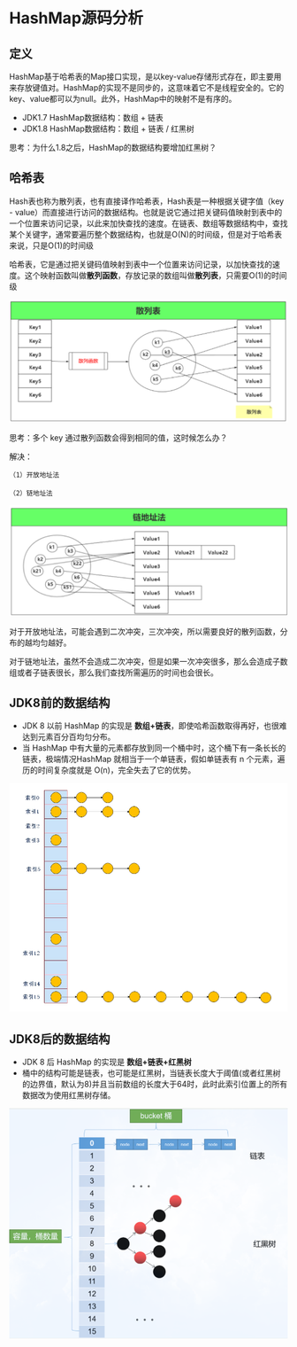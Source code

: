 # HashMap源码分析

## 定义
HashMap基于哈希表的Map接口实现，是以key-value存储形式存在，即主要用来存放键值对。HashMap的实现不是同步的，这意味着它不是线程安全的。它的key、value都可以为null。此外，HashMap中的映射不是有序的。

- JDK1.7 HashMap数据结构：数组 + 链表
- JDK1.8 HashMap数据结构：数组 + 链表 / 红黑树
  
思考：为什么1.8之后，HashMap的数据结构要增加红黑树？

## 哈希表
Hash表也称为散列表，也有直接译作哈希表，Hash表是一种根据关键字值（key - value）而直接进行访问的数据结构。也就是说它通过把关键码值映射到表中的一个位置来访问记录，以此来加快查找的速度。在链表、数组等数据结构中，查找某个关键字，通常要遍历整个数据结构，也就是O(N)的时间级，但是对于哈希表来说，只是O(1)的时间级

哈希表，它是通过把关键码值映射到表中一个位置来访问记录，以加快查找的速度。这个映射函数叫做**散列函数**，存放记录的数组叫做**散列表**，只需要O(1)的时间级

![](./asserts/4.1.png)

思考：多个 key 通过散列函数会得到相同的值，这时候怎么办？

解决：

	（1）开放地址法

	（2）链地址法

![](./asserts/4.2.png)

对于开放地址法，可能会遇到二次冲突，三次冲突，所以需要良好的散列函数，分布的越均匀越好。

对于链地址法，虽然不会造成二次冲突，但是如果一次冲突很多，那么会造成子数组或者子链表很长，那么我们查找所需遍历的时间也会很长。

## JDK8前的数据结构
- JDK 8 以前 HashMap 的实现是 **数组+链表**，即使哈希函数取得再好，也很难达到元素百分百均匀分布。
- 当 HashMap 中有大量的元素都存放到同一个桶中时，这个桶下有一条长长的链表，极端情况HashMap 就相当于一个单链表，假如单链表有 n 个元素，遍历的时间复杂度就是 O(n)，完全失去了它的优势。

![](./asserts/4.3.png)

## JDK8后的数据结构

- JDK 8 后 HashMap 的实现是 **数组+链表+红黑树**
- 桶中的结构可能是链表，也可能是红黑树，当链表长度大于阈值(或者红黑树的边界值，默认为8)并且当前数组的长度大于64时，此时此索引位置上的所有数据改为使用红黑树存储。

![](./asserts/4.4.png)